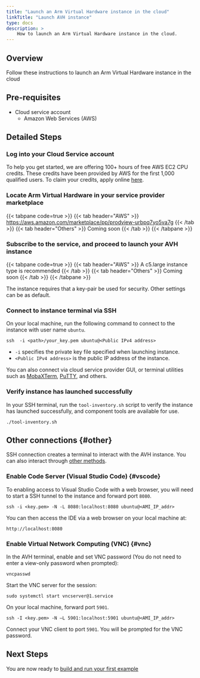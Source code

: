 ```yaml
---
title: "Launch an Arm Virtual Hardware instance in the cloud"
linkTitle: "Launch AVH instance"
type: docs
description: >
    How to launch an Arm Virtual Hardware instance in the cloud.
---
```

## Overview

Follow these instructions to launch an Arm Virtual Hardware instance in the cloud

## Pre-requisites

* Cloud service account
  - Amazon Web Services (AWS)

## Detailed Steps

### Log into your Cloud Service account

To help you get started, we are offering 100+ hours of free AWS EC2 CPU credits. These credits have been provided by AWS for the first 1,000 qualified users. To claim your credits, apply online [here](https://www.arm.com/company/contact-us/virtual-hardware).

### Locate Arm Virtual Hardware in your service provider marketplace

{{< tabpane code=true >}}
  {{< tab header="AWS" >}}
https://aws.amazon.com/marketplace/pp/prodview-urbpq7yo5va7g
{{< /tab >}}
{{< tab header="Others" >}}
Coming soon
{{< /tab >}}
{{< /tabpane >}}

### Subscribe to the service, and proceed to launch your AVH instance

{{< tabpane code=true >}}
  {{< tab header="AWS" >}}
A c5.large instance type is recommended
{{< /tab >}}
{{< tab header="Others" >}}
Coming soon
{{< /tab >}}
{{< /tabpane >}}

The instance requires that a key-pair be used for security. Other settings can be as default.

### Connect to instance terminal via SSH

On your local machine, run the following command to connect to the instance with user name `ubuntu`.
```console
ssh  -i <path>/your_key.pem ubuntu@<Public IPv4 address>
```
  * `-i` specifies the private key file specified when launching instance.
  * `<Public IPv4 address>` is the public IP address of the instance.

You can also connect via cloud service provider GUI, or terminal utilities such as [MobaXTerm](https://mobaxterm.mobatek.net/), [PuTTY](https://www.chiark.greenend.org.uk/~sgtatham/putty/), and others.

### Verify instance has launched successfully

In your SSH terminal, run the `tool-inventory.sh` script to verify the instance has launched successfully, and component tools are available for use.
```console
./tool-inventory.sh
```
## Other connections {#other}

SSH connection creates a terminal to interact with the AVH instance. You can also interact through [other methods](https://arm-software.github.io/AVH/main/infrastructure/html/run_ami_local.html#other).

### Enable Code Server (Visual Studio Code)  {#vscode}
To enabling access to Visual Studio Code with a web browser, you will need to start a SSH tunnel to the instance and forward port `8080`.

```console
ssh -i <key.pem> -N -L 8080:localhost:8080 ubuntu@<AMI_IP_addr>
```
You can then access the IDE via a web browser on your local machine at:
```console
http://localhost:8080
```

### Enable Virtual Network Computing (VNC) {#vnc}

In the AVH terminal, enable and set VNC password (You do not need to enter a view-only password when prompted):
```console
vncpasswd
```
Start the VNC server for the session:
```console
sudo systemctl start vncserver@1.service
```
On your local machine, forward port `5901`.
```console
ssh -I <key.pem> -N –L 5901:localhost:5901 ubuntu@<AMI_IP_addr>
```
Connect your VNC client to port `5901`. You will be prompted for the VNC password.

## Next Steps

You are now ready to [build and run your first example](/iot/avh/microspeech)
